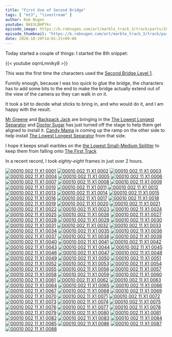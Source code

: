 ```yaml
---
title: "First Use of Second Bridge"
tags: [ "mt3", "livestream" ]
author: Rob Nugen
youtube: NkEXLBHPYkc
episode_image: https://b.robnugen.com/art/marble_track_3/track/parts/2020/2020_oct_10_installing_lowest_longest_separator.jpg
episode_thumbnail: "https://b.robnugen.com/art/marble_track_3/track/parts/2020/thumbs/2020_oct_10_installing_lowest_longest_separator.jpg"
date: 2020-10-20T14:01:21+09:00
---
```


Today started a couple of things: I started the 8th snippet:

{{< youtube oqrnLmniky8 >}}

This was the first time the characters used the [Second Bridge Level 1](/parts/second-bridge-level-1/).

Funnily enough, because I was too quick to glue the bridge, the
characters has to add some bits to the end to make the bridge actually
extend out of the view of the camera so they can walk in on it.

It took a bit to decide what sticks to bring in, and who would do it,
and I am happy with the result.

[Mr Greene](/workers/mr_greene/) and [Backpack Jack](/workers/backpack_jack/) are bringing in the [The Lowest Longest Separator](/parts/the-lowest-longest-separator/) and [Doctor Sugar](/workers/dr_sugar/) has just turned off the
stage to help them get aligned to install it.  [Candy Mama](/workers/candy_mama/) is coming up the
ramp on the other side to help install [The Lowest Longest Separator](/parts/the-lowest-longest-separator/) from that side.

I hope it keeps small marbles on the
[the Lowest Small-Medium Splitter](/parts/the_lowest_small-medium_splitter/)
to keep them from falling onto
[The First Track](/parts/the_first_track/)

In a recent record, I took *eighty-eight* frames in just over 2 hours.

[![00010 002 11 X1 0001](//b.robnugen.com/art/marble_track_3/frames/2020/thumbs/00010_002_11_X1_0001.jpg)](//b.robnugen.com/art/marble_track_3/frames/2020/00010_002_11_X1_0001.jpg)
[![00010 002 11 X1 0002](//b.robnugen.com/art/marble_track_3/frames/2020/thumbs/00010_002_11_X1_0002.jpg)](//b.robnugen.com/art/marble_track_3/frames/2020/00010_002_11_X1_0002.jpg)
[![00010 002 11 X1 0003](//b.robnugen.com/art/marble_track_3/frames/2020/thumbs/00010_002_11_X1_0003.jpg)](//b.robnugen.com/art/marble_track_3/frames/2020/00010_002_11_X1_0003.jpg)
[![00010 002 11 X1 0004](//b.robnugen.com/art/marble_track_3/frames/2020/thumbs/00010_002_11_X1_0004.jpg)](//b.robnugen.com/art/marble_track_3/frames/2020/00010_002_11_X1_0004.jpg)
[![00010 002 11 X1 0005](//b.robnugen.com/art/marble_track_3/frames/2020/thumbs/00010_002_11_X1_0005.jpg)](//b.robnugen.com/art/marble_track_3/frames/2020/00010_002_11_X1_0005.jpg)
[![00010 002 11 X1 0006](//b.robnugen.com/art/marble_track_3/frames/2020/thumbs/00010_002_11_X1_0006.jpg)](//b.robnugen.com/art/marble_track_3/frames/2020/00010_002_11_X1_0006.jpg)
[![00010 002 11 X1 0007](//b.robnugen.com/art/marble_track_3/frames/2020/thumbs/00010_002_11_X1_0007.jpg)](//b.robnugen.com/art/marble_track_3/frames/2020/00010_002_11_X1_0007.jpg)
[![00010 002 11 X1 0008](//b.robnugen.com/art/marble_track_3/frames/2020/thumbs/00010_002_11_X1_0008.jpg)](//b.robnugen.com/art/marble_track_3/frames/2020/00010_002_11_X1_0008.jpg)
[![00010 002 11 X1 0009](//b.robnugen.com/art/marble_track_3/frames/2020/thumbs/00010_002_11_X1_0009.jpg)](//b.robnugen.com/art/marble_track_3/frames/2020/00010_002_11_X1_0009.jpg)
[![00010 002 11 X1 0010](//b.robnugen.com/art/marble_track_3/frames/2020/thumbs/00010_002_11_X1_0010.jpg)](//b.robnugen.com/art/marble_track_3/frames/2020/00010_002_11_X1_0010.jpg)
[![00010 002 11 X1 0011](//b.robnugen.com/art/marble_track_3/frames/2020/thumbs/00010_002_11_X1_0011.jpg)](//b.robnugen.com/art/marble_track_3/frames/2020/00010_002_11_X1_0011.jpg)
[![00010 002 11 X1 0012](//b.robnugen.com/art/marble_track_3/frames/2020/thumbs/00010_002_11_X1_0012.jpg)](//b.robnugen.com/art/marble_track_3/frames/2020/00010_002_11_X1_0012.jpg)
[![00010 002 11 X1 0013](//b.robnugen.com/art/marble_track_3/frames/2020/thumbs/00010_002_11_X1_0013.jpg)](//b.robnugen.com/art/marble_track_3/frames/2020/00010_002_11_X1_0013.jpg)
[![00010 002 11 X1 0014](//b.robnugen.com/art/marble_track_3/frames/2020/thumbs/00010_002_11_X1_0014.jpg)](//b.robnugen.com/art/marble_track_3/frames/2020/00010_002_11_X1_0014.jpg)
[![00010 002 11 X1 0015](//b.robnugen.com/art/marble_track_3/frames/2020/thumbs/00010_002_11_X1_0015.jpg)](//b.robnugen.com/art/marble_track_3/frames/2020/00010_002_11_X1_0015.jpg)
[![00010 002 11 X1 0016](//b.robnugen.com/art/marble_track_3/frames/2020/thumbs/00010_002_11_X1_0016.jpg)](//b.robnugen.com/art/marble_track_3/frames/2020/00010_002_11_X1_0016.jpg)
[![00010 002 11 X1 0017](//b.robnugen.com/art/marble_track_3/frames/2020/thumbs/00010_002_11_X1_0017.jpg)](//b.robnugen.com/art/marble_track_3/frames/2020/00010_002_11_X1_0017.jpg)
[![00010 002 11 X1 0018](//b.robnugen.com/art/marble_track_3/frames/2020/thumbs/00010_002_11_X1_0018.jpg)](//b.robnugen.com/art/marble_track_3/frames/2020/00010_002_11_X1_0018.jpg)
[![00010 002 11 X1 0019](//b.robnugen.com/art/marble_track_3/frames/2020/thumbs/00010_002_11_X1_0019.jpg)](//b.robnugen.com/art/marble_track_3/frames/2020/00010_002_11_X1_0019.jpg)
[![00010 002 11 X1 0020](//b.robnugen.com/art/marble_track_3/frames/2020/thumbs/00010_002_11_X1_0020.jpg)](//b.robnugen.com/art/marble_track_3/frames/2020/00010_002_11_X1_0020.jpg)
[![00010 002 11 X1 0021](//b.robnugen.com/art/marble_track_3/frames/2020/thumbs/00010_002_11_X1_0021.jpg)](//b.robnugen.com/art/marble_track_3/frames/2020/00010_002_11_X1_0021.jpg)
[![00010 002 11 X1 0022](//b.robnugen.com/art/marble_track_3/frames/2020/thumbs/00010_002_11_X1_0022.jpg)](//b.robnugen.com/art/marble_track_3/frames/2020/00010_002_11_X1_0022.jpg)
[![00010 002 11 X1 0023](//b.robnugen.com/art/marble_track_3/frames/2020/thumbs/00010_002_11_X1_0023.jpg)](//b.robnugen.com/art/marble_track_3/frames/2020/00010_002_11_X1_0023.jpg)
[![00010 002 11 X1 0024](//b.robnugen.com/art/marble_track_3/frames/2020/thumbs/00010_002_11_X1_0024.jpg)](//b.robnugen.com/art/marble_track_3/frames/2020/00010_002_11_X1_0024.jpg)
[![00010 002 11 X1 0025](//b.robnugen.com/art/marble_track_3/frames/2020/thumbs/00010_002_11_X1_0025.jpg)](//b.robnugen.com/art/marble_track_3/frames/2020/00010_002_11_X1_0025.jpg)
[![00010 002 11 X1 0026](//b.robnugen.com/art/marble_track_3/frames/2020/thumbs/00010_002_11_X1_0026.jpg)](//b.robnugen.com/art/marble_track_3/frames/2020/00010_002_11_X1_0026.jpg)
[![00010 002 11 X1 0027](//b.robnugen.com/art/marble_track_3/frames/2020/thumbs/00010_002_11_X1_0027.jpg)](//b.robnugen.com/art/marble_track_3/frames/2020/00010_002_11_X1_0027.jpg)
[![00010 002 11 X1 0028](//b.robnugen.com/art/marble_track_3/frames/2020/thumbs/00010_002_11_X1_0028.jpg)](//b.robnugen.com/art/marble_track_3/frames/2020/00010_002_11_X1_0028.jpg)
[![00010 002 11 X1 0029](//b.robnugen.com/art/marble_track_3/frames/2020/thumbs/00010_002_11_X1_0029.jpg)](//b.robnugen.com/art/marble_track_3/frames/2020/00010_002_11_X1_0029.jpg)
[![00010 002 11 X1 0030](//b.robnugen.com/art/marble_track_3/frames/2020/thumbs/00010_002_11_X1_0030.jpg)](//b.robnugen.com/art/marble_track_3/frames/2020/00010_002_11_X1_0030.jpg)
[![00010 002 11 X1 0031](//b.robnugen.com/art/marble_track_3/frames/2020/thumbs/00010_002_11_X1_0031.jpg)](//b.robnugen.com/art/marble_track_3/frames/2020/00010_002_11_X1_0031.jpg)
[![00010 002 11 X1 0032](//b.robnugen.com/art/marble_track_3/frames/2020/thumbs/00010_002_11_X1_0032.jpg)](//b.robnugen.com/art/marble_track_3/frames/2020/00010_002_11_X1_0032.jpg)
[![00010 002 11 X1 0033](//b.robnugen.com/art/marble_track_3/frames/2020/thumbs/00010_002_11_X1_0033.jpg)](//b.robnugen.com/art/marble_track_3/frames/2020/00010_002_11_X1_0033.jpg)
[![00010 002 11 X1 0034](//b.robnugen.com/art/marble_track_3/frames/2020/thumbs/00010_002_11_X1_0034.jpg)](//b.robnugen.com/art/marble_track_3/frames/2020/00010_002_11_X1_0034.jpg)
[![00010 002 11 X1 0035](//b.robnugen.com/art/marble_track_3/frames/2020/thumbs/00010_002_11_X1_0035.jpg)](//b.robnugen.com/art/marble_track_3/frames/2020/00010_002_11_X1_0035.jpg)
[![00010 002 11 X1 0036](//b.robnugen.com/art/marble_track_3/frames/2020/thumbs/00010_002_11_X1_0036.jpg)](//b.robnugen.com/art/marble_track_3/frames/2020/00010_002_11_X1_0036.jpg)
[![00010 002 11 X1 0037](//b.robnugen.com/art/marble_track_3/frames/2020/thumbs/00010_002_11_X1_0037.jpg)](//b.robnugen.com/art/marble_track_3/frames/2020/00010_002_11_X1_0037.jpg)
[![00010 002 11 X1 0038](//b.robnugen.com/art/marble_track_3/frames/2020/thumbs/00010_002_11_X1_0038.jpg)](//b.robnugen.com/art/marble_track_3/frames/2020/00010_002_11_X1_0038.jpg)
[![00010 002 11 X1 0039](//b.robnugen.com/art/marble_track_3/frames/2020/thumbs/00010_002_11_X1_0039.jpg)](//b.robnugen.com/art/marble_track_3/frames/2020/00010_002_11_X1_0039.jpg)
[![00010 002 11 X1 0040](//b.robnugen.com/art/marble_track_3/frames/2020/thumbs/00010_002_11_X1_0040.jpg)](//b.robnugen.com/art/marble_track_3/frames/2020/00010_002_11_X1_0040.jpg)
[![00010 002 11 X1 0041](//b.robnugen.com/art/marble_track_3/frames/2020/thumbs/00010_002_11_X1_0041.jpg)](//b.robnugen.com/art/marble_track_3/frames/2020/00010_002_11_X1_0041.jpg)
[![00010 002 11 X1 0042](//b.robnugen.com/art/marble_track_3/frames/2020/thumbs/00010_002_11_X1_0042.jpg)](//b.robnugen.com/art/marble_track_3/frames/2020/00010_002_11_X1_0042.jpg)
[![00010 002 11 X1 0043](//b.robnugen.com/art/marble_track_3/frames/2020/thumbs/00010_002_11_X1_0043.jpg)](//b.robnugen.com/art/marble_track_3/frames/2020/00010_002_11_X1_0043.jpg)
[![00010 002 11 X1 0044](//b.robnugen.com/art/marble_track_3/frames/2020/thumbs/00010_002_11_X1_0044.jpg)](//b.robnugen.com/art/marble_track_3/frames/2020/00010_002_11_X1_0044.jpg)
[![00010 002 11 X1 0045](//b.robnugen.com/art/marble_track_3/frames/2020/thumbs/00010_002_11_X1_0045.jpg)](//b.robnugen.com/art/marble_track_3/frames/2020/00010_002_11_X1_0045.jpg)
[![00010 002 11 X1 0046](//b.robnugen.com/art/marble_track_3/frames/2020/thumbs/00010_002_11_X1_0046.jpg)](//b.robnugen.com/art/marble_track_3/frames/2020/00010_002_11_X1_0046.jpg)
[![00010 002 11 X1 0047](//b.robnugen.com/art/marble_track_3/frames/2020/thumbs/00010_002_11_X1_0047.jpg)](//b.robnugen.com/art/marble_track_3/frames/2020/00010_002_11_X1_0047.jpg)
[![00010 002 11 X1 0048](//b.robnugen.com/art/marble_track_3/frames/2020/thumbs/00010_002_11_X1_0048.jpg)](//b.robnugen.com/art/marble_track_3/frames/2020/00010_002_11_X1_0048.jpg)
[![00010 002 11 X1 0049](//b.robnugen.com/art/marble_track_3/frames/2020/thumbs/00010_002_11_X1_0049.jpg)](//b.robnugen.com/art/marble_track_3/frames/2020/00010_002_11_X1_0049.jpg)
[![00010 002 11 X1 0050](//b.robnugen.com/art/marble_track_3/frames/2020/thumbs/00010_002_11_X1_0050.jpg)](//b.robnugen.com/art/marble_track_3/frames/2020/00010_002_11_X1_0050.jpg)
[![00010 002 11 X1 0051](//b.robnugen.com/art/marble_track_3/frames/2020/thumbs/00010_002_11_X1_0051.jpg)](//b.robnugen.com/art/marble_track_3/frames/2020/00010_002_11_X1_0051.jpg)
[![00010 002 11 X1 0052](//b.robnugen.com/art/marble_track_3/frames/2020/thumbs/00010_002_11_X1_0052.jpg)](//b.robnugen.com/art/marble_track_3/frames/2020/00010_002_11_X1_0052.jpg)
[![00010 002 11 X1 0053](//b.robnugen.com/art/marble_track_3/frames/2020/thumbs/00010_002_11_X1_0053.jpg)](//b.robnugen.com/art/marble_track_3/frames/2020/00010_002_11_X1_0053.jpg)
[![00010 002 11 X1 0054](//b.robnugen.com/art/marble_track_3/frames/2020/thumbs/00010_002_11_X1_0054.jpg)](//b.robnugen.com/art/marble_track_3/frames/2020/00010_002_11_X1_0054.jpg)
[![00010 002 11 X1 0055](//b.robnugen.com/art/marble_track_3/frames/2020/thumbs/00010_002_11_X1_0055.jpg)](//b.robnugen.com/art/marble_track_3/frames/2020/00010_002_11_X1_0055.jpg)
[![00010 002 11 X1 0056](//b.robnugen.com/art/marble_track_3/frames/2020/thumbs/00010_002_11_X1_0056.jpg)](//b.robnugen.com/art/marble_track_3/frames/2020/00010_002_11_X1_0056.jpg)
[![00010 002 11 X1 0057](//b.robnugen.com/art/marble_track_3/frames/2020/thumbs/00010_002_11_X1_0057.jpg)](//b.robnugen.com/art/marble_track_3/frames/2020/00010_002_11_X1_0057.jpg)
[![00010 002 11 X1 0058](//b.robnugen.com/art/marble_track_3/frames/2020/thumbs/00010_002_11_X1_0058.jpg)](//b.robnugen.com/art/marble_track_3/frames/2020/00010_002_11_X1_0058.jpg)
[![00010 002 11 X1 0059](//b.robnugen.com/art/marble_track_3/frames/2020/thumbs/00010_002_11_X1_0059.jpg)](//b.robnugen.com/art/marble_track_3/frames/2020/00010_002_11_X1_0059.jpg)
[![00010 002 11 X1 0060](//b.robnugen.com/art/marble_track_3/frames/2020/thumbs/00010_002_11_X1_0060.jpg)](//b.robnugen.com/art/marble_track_3/frames/2020/00010_002_11_X1_0060.jpg)
[![00010 002 11 X1 0061](//b.robnugen.com/art/marble_track_3/frames/2020/thumbs/00010_002_11_X1_0061.jpg)](//b.robnugen.com/art/marble_track_3/frames/2020/00010_002_11_X1_0061.jpg)
[![00010 002 11 X1 0062](//b.robnugen.com/art/marble_track_3/frames/2020/thumbs/00010_002_11_X1_0062.jpg)](//b.robnugen.com/art/marble_track_3/frames/2020/00010_002_11_X1_0062.jpg)
[![00010 002 11 X1 0063](//b.robnugen.com/art/marble_track_3/frames/2020/thumbs/00010_002_11_X1_0063.jpg)](//b.robnugen.com/art/marble_track_3/frames/2020/00010_002_11_X1_0063.jpg)
[![00010 002 11 X1 0064](//b.robnugen.com/art/marble_track_3/frames/2020/thumbs/00010_002_11_X1_0064.jpg)](//b.robnugen.com/art/marble_track_3/frames/2020/00010_002_11_X1_0064.jpg)
[![00010 002 11 X1 0065](//b.robnugen.com/art/marble_track_3/frames/2020/thumbs/00010_002_11_X1_0065.jpg)](//b.robnugen.com/art/marble_track_3/frames/2020/00010_002_11_X1_0065.jpg)
[![00010 002 11 X1 0066](//b.robnugen.com/art/marble_track_3/frames/2020/thumbs/00010_002_11_X1_0066.jpg)](//b.robnugen.com/art/marble_track_3/frames/2020/00010_002_11_X1_0066.jpg)
[![00010 002 11 X1 0067](//b.robnugen.com/art/marble_track_3/frames/2020/thumbs/00010_002_11_X1_0067.jpg)](//b.robnugen.com/art/marble_track_3/frames/2020/00010_002_11_X1_0067.jpg)
[![00010 002 11 X1 0068](//b.robnugen.com/art/marble_track_3/frames/2020/thumbs/00010_002_11_X1_0068.jpg)](//b.robnugen.com/art/marble_track_3/frames/2020/00010_002_11_X1_0068.jpg)
[![00010 002 11 X1 0069](//b.robnugen.com/art/marble_track_3/frames/2020/thumbs/00010_002_11_X1_0069.jpg)](//b.robnugen.com/art/marble_track_3/frames/2020/00010_002_11_X1_0069.jpg)
[![00010 002 11 X1 0070](//b.robnugen.com/art/marble_track_3/frames/2020/thumbs/00010_002_11_X1_0070.jpg)](//b.robnugen.com/art/marble_track_3/frames/2020/00010_002_11_X1_0070.jpg)
[![00010 002 11 X1 0071](//b.robnugen.com/art/marble_track_3/frames/2020/thumbs/00010_002_11_X1_0071.jpg)](//b.robnugen.com/art/marble_track_3/frames/2020/00010_002_11_X1_0071.jpg)
[![00010 002 11 X1 0072](//b.robnugen.com/art/marble_track_3/frames/2020/thumbs/00010_002_11_X1_0072.jpg)](//b.robnugen.com/art/marble_track_3/frames/2020/00010_002_11_X1_0072.jpg)
[![00010 002 11 X1 0073](//b.robnugen.com/art/marble_track_3/frames/2020/thumbs/00010_002_11_X1_0073.jpg)](//b.robnugen.com/art/marble_track_3/frames/2020/00010_002_11_X1_0073.jpg)
[![00010 002 11 X1 0074](//b.robnugen.com/art/marble_track_3/frames/2020/thumbs/00010_002_11_X1_0074.jpg)](//b.robnugen.com/art/marble_track_3/frames/2020/00010_002_11_X1_0074.jpg)
[![00010 002 11 X1 0075](//b.robnugen.com/art/marble_track_3/frames/2020/thumbs/00010_002_11_X1_0075.jpg)](//b.robnugen.com/art/marble_track_3/frames/2020/00010_002_11_X1_0075.jpg)
[![00010 002 11 X1 0076](//b.robnugen.com/art/marble_track_3/frames/2020/thumbs/00010_002_11_X1_0076.jpg)](//b.robnugen.com/art/marble_track_3/frames/2020/00010_002_11_X1_0076.jpg)
[![00010 002 11 X1 0077](//b.robnugen.com/art/marble_track_3/frames/2020/thumbs/00010_002_11_X1_0077.jpg)](//b.robnugen.com/art/marble_track_3/frames/2020/00010_002_11_X1_0077.jpg)
[![00010 002 11 X1 0078](//b.robnugen.com/art/marble_track_3/frames/2020/thumbs/00010_002_11_X1_0078.jpg)](//b.robnugen.com/art/marble_track_3/frames/2020/00010_002_11_X1_0078.jpg)
[![00010 002 11 X1 0079](//b.robnugen.com/art/marble_track_3/frames/2020/thumbs/00010_002_11_X1_0079.jpg)](//b.robnugen.com/art/marble_track_3/frames/2020/00010_002_11_X1_0079.jpg)
[![00010 002 11 X1 0080](//b.robnugen.com/art/marble_track_3/frames/2020/thumbs/00010_002_11_X1_0080.jpg)](//b.robnugen.com/art/marble_track_3/frames/2020/00010_002_11_X1_0080.jpg)
[![00010 002 11 X1 0081](//b.robnugen.com/art/marble_track_3/frames/2020/thumbs/00010_002_11_X1_0081.jpg)](//b.robnugen.com/art/marble_track_3/frames/2020/00010_002_11_X1_0081.jpg)
[![00010 002 11 X1 0082](//b.robnugen.com/art/marble_track_3/frames/2020/thumbs/00010_002_11_X1_0082.jpg)](//b.robnugen.com/art/marble_track_3/frames/2020/00010_002_11_X1_0082.jpg)
[![00010 002 11 X1 0083](//b.robnugen.com/art/marble_track_3/frames/2020/thumbs/00010_002_11_X1_0083.jpg)](//b.robnugen.com/art/marble_track_3/frames/2020/00010_002_11_X1_0083.jpg)
[![00010 002 11 X1 0084](//b.robnugen.com/art/marble_track_3/frames/2020/thumbs/00010_002_11_X1_0084.jpg)](//b.robnugen.com/art/marble_track_3/frames/2020/00010_002_11_X1_0084.jpg)
[![00010 002 11 X1 0085](//b.robnugen.com/art/marble_track_3/frames/2020/thumbs/00010_002_11_X1_0085.jpg)](//b.robnugen.com/art/marble_track_3/frames/2020/00010_002_11_X1_0085.jpg)
[![00010 002 11 X1 0086](//b.robnugen.com/art/marble_track_3/frames/2020/thumbs/00010_002_11_X1_0086.jpg)](//b.robnugen.com/art/marble_track_3/frames/2020/00010_002_11_X1_0086.jpg)
[![00010 002 11 X1 0087](//b.robnugen.com/art/marble_track_3/frames/2020/thumbs/00010_002_11_X1_0087.jpg)](//b.robnugen.com/art/marble_track_3/frames/2020/00010_002_11_X1_0087.jpg)
[![00010 002 11 X1 0088](//b.robnugen.com/art/marble_track_3/frames/2020/thumbs/00010_002_11_X1_0088.jpg)](//b.robnugen.com/art/marble_track_3/frames/2020/00010_002_11_X1_0088.jpg)
